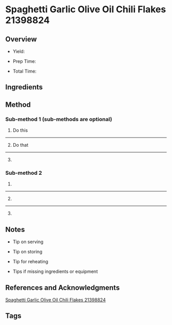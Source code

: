 # Spaghetti Garlic Olive Oil Chili Flakes 21398824

## Overview

- Yield:

- Prep Time:

- Total Time:

## Ingredients



## Method

### Sub-method 1 (sub-methods are optional)

1. Do this
---
2. Do that
---
3.

### Sub-method 2

1.
---
2.
---
3.

## Notes

- Tip on serving

- Tip on storing

- Tip for reheating

- Tips if missing ingredients or equipment

## References and Acknowledgments

[Spaghetti Garlic Olive Oil Chili Flakes 21398824](https://www.popsugar.com/food/Spaghetti-Garlic-Olive-Oil-Chili-Flakes-21398824)

## Tags



